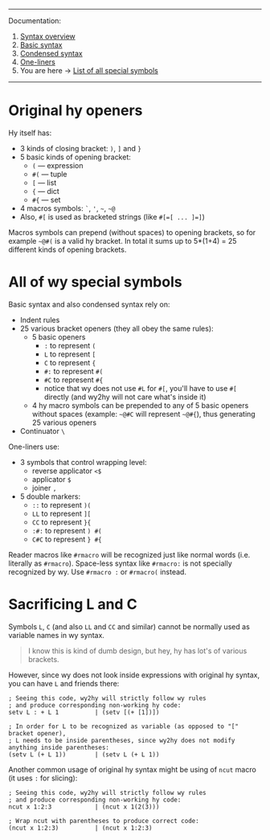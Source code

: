 
---
Documentation:
1. [Syntax overview](https://github.com/rmnavr/wy/blob/main/docs/01_Overview.md)
2. [Basic syntax](https://github.com/rmnavr/wy/blob/main/docs/02_Basic.md) 
3. [Condensed syntax](https://github.com/rmnavr/wy/blob/main/docs/03_Condensed.md)
4. [One-liners](https://github.com/rmnavr/wy/blob/main/docs/04_One_liners.md) 
5. You are here -> [List of all special symbols](https://github.com/rmnavr/wy/blob/main/docs/05_Symbols.md)
---

<!-- hy ‾‾‾‾‾‾‾‾‾‾‾‾‾‾‾‾‾‾‾‾‾‾‾‾‾‾‾‾‾‾‾‾‾‾‾‾‾‾‾‾‾‾‾‾‾‾‾‾‾‾‾‾‾‾‾‾‾‾‾‾‾‾‾‾‾‾‾‾‾‾‾\ {{{1 -->

# Original hy openers

Hy itself has:
- 3 kinds of closing bracket: `)`, `]` and `}`
- 5 basic kinds of opening bracket:
  * `(` — expression
  * `#(` — tuple
  * `[` — list
  * `{` — dict
  * `#{` — set
- 4 macros symbols: `` ` ``, `'`, `~`, `~@`
- Also, `#[` is used as bracketed strings (like `#[=[ ... ]=]`)

Macros symbols can prepend (without spaces) to opening brackets, so for example `~@#(` is a valid hy bracket.
In total it sums up to 5*(1+4) = 25 different kinds of opening brackets.

<!-- __________________________________________________________________________/ }}}1 -->
<!-- wy ‾‾‾‾‾‾‾‾‾‾‾‾‾‾‾‾‾‾‾‾‾‾‾‾‾‾‾‾‾‾‾‾‾‾‾‾‾‾‾‾‾‾‾‾‾‾‾‾‾‾‾‾‾‾‾‾‾‾‾‾‾‾‾‾‾‾‾‾‾‾‾\ {{{1 -->

# All of wy special symbols

Basic syntax and also condensed syntax rely on:
- Indent rules
- 25 various bracket openers (they all obey the same rules):
  - 5 basic openers
    - `:` to represent `(`
    - `L` to represent `[`
    - `C` to represent `{`
    - `#:` to represent `#(`
    - `#C` to represent `#{`
	- notice that wy does not use `#L` for `#[`, you'll have to use `#[` directly (and wy2hy will not care what's inside it)
  - 4 hy macro symbols can be prepended to any of 5 basic openers without spaces (example: `~@#C` will represent `~@#{`),
    thus generating 25 various openers
- Continuator `\`

One-liners use:
- 3 symbols that control wrapping level:
  - reverse applicator `<$`
  - applicator `$`
  - joiner `,`
- 5 double markers:
  - `::` to represent `)(`
  - `LL` to represent `][`
  - `CC` to represent `}{`
  - `:#:` to represent `) #(`
  - `C#C` to represent `} #{`

Reader macros like `#rmacro` will be recognized just like normal words (i.e. literally as `#rmacro`).
Space-less syntax like `#rmacro:` is not specially recognized by wy. Use `#rmacro :` or `#rmacro(` instead.

<!-- __________________________________________________________________________/ }}}1 -->
<!-- L/C sacrifice ‾‾‾‾‾‾‾‾‾‾‾‾‾‾‾‾‾‾‾‾‾‾‾‾‾‾‾‾‾‾‾‾‾‾‾‾‾‾‾‾‾‾‾‾‾‾‾‾‾‾‾‾‾‾‾‾‾‾‾‾‾‾\ {{{1 -->

# Sacrificing L and C

Symbols `L`, `C` (and also `LL` and `CC` and similar) cannot be normally used as variable names in wy syntax.

> I know this is kind of dumb design, but hey, hy has lot's of various brackets.

However, since wy does not look inside expressions with original hy syntax, you can have `L` and friends there:
```hy
; Seeing this code, wy2hy will strictly follow wy rules
; and produce corresponding non-working hy code:
setv L : + L 1          | (setv [(+ [1])])

; In order for L to be recognized as variable (as opposed to "[" bracket opener),
; L needs to be inside parentheses, since wy2hy does not modify anything inside parentheses:
(setv L (+ L 1))        | (setv L (+ L 1))
```

Another common usage of original hy syntax might be using of `ncut` macro (it uses `:` for slicing):
```hy
; Seeing this code, wy2hy will strictly follow wy rules
; and produce corresponding non-working hy code:
ncut x 1:2:3            | (ncut x 1(2(3)))

; Wrap ncut with parentheses to produce correct code:
(ncut x 1:2:3)          | (ncut x 1:2:3)
```

<!-- __________________________________________________________________________/ }}}1 -->

